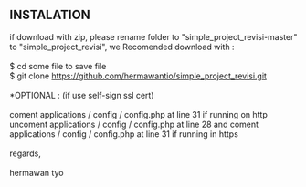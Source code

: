 ## INSTALATION

if download with zip, please rename folder to "simple_project_revisi-master" to "simple_project_revisi", we Recomended download with : <br />
<br />
$ cd some file to save file <br />
$ git clone https://github.com/hermawantio/simple_project_revisi.git <br />
<br />
*OPTIONAL : (if use self-sign ssl cert) <br />
<br />
coment applications / config / config.php at line 31 if running on http <br />
uncoment applications / config / config.php at line 28 and coment applications / config / config.php at line 31 if running in https <br />
<br />
regards,<br />
<br />
hermawan tyo

